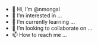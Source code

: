 - 👋 Hi, I’m @nmongai
- 👀 I’m interested in ...
- 🌱 I’m currently learning ...
- 💞️ I’m looking to collaborate on ...
- 📫 How to reach me ...

<!---
nmongai/nmongai is a ✨ special ✨ repository because its `README.md` (this file) appears on your GitHub profile.
You can click the Preview link to take a look at your changes.
--->
